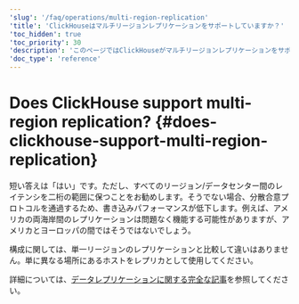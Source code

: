 ```yaml
---
'slug': '/faq/operations/multi-region-replication'
'title': 'ClickHouseはマルチリージョンレプリケーションをサポートしていますか？'
'toc_hidden': true
'toc_priority': 30
'description': 'このページではClickHouseがマルチリージョンレプリケーションをサポートしているかどうかを回答します。'
'doc_type': 'reference'
---
```



# Does ClickHouse support multi-region replication? {#does-clickhouse-support-multi-region-replication}

短い答えは「はい」です。ただし、すべてのリージョン/データセンター間のレイテンシを二桁の範囲に保つことをお勧めします。そうでない場合、分散合意プロトコルを通過するため、書き込みパフォーマンスが低下します。例えば、アメリカの両海岸間のレプリケーションは問題なく機能する可能性がありますが、アメリカとヨーロッパの間ではそうではないでしょう。

構成に関しては、単一リージョンのレプリケーションと比較して違いはありません。単に異なる場所にあるホストをレプリカとして使用してください。

詳細については、[データレプリケーションに関する完全な記事](../../engines/table-engines/mergetree-family/replication.md)を参照してください。
